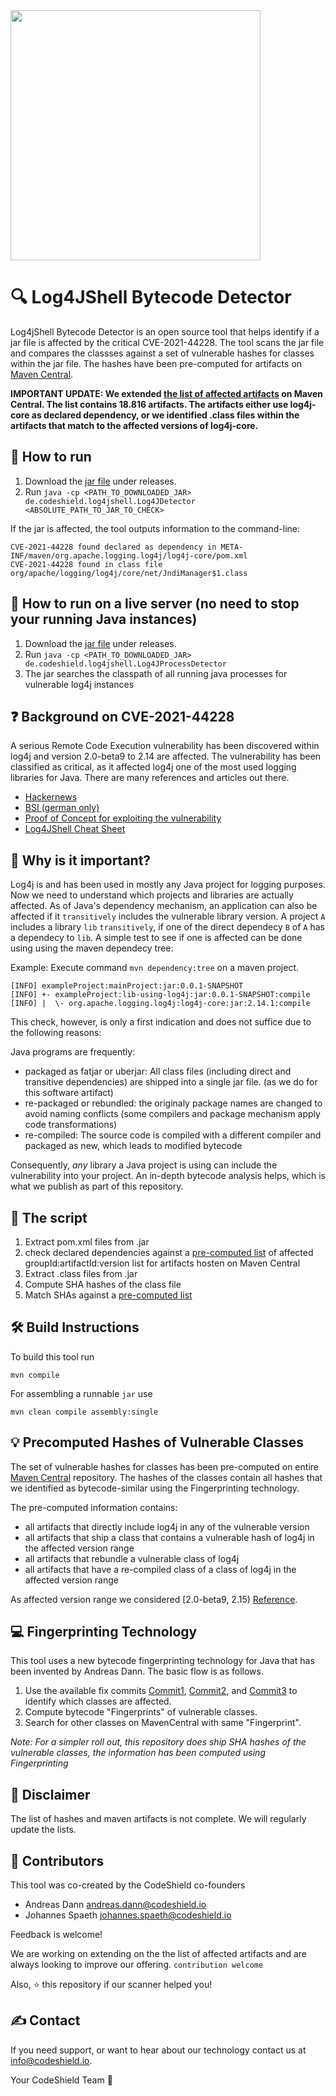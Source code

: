 <img src="logo.png" width="400">

# 🔍 Log4JShell Bytecode Detector

Log4jShell Bytecode Detector is an open source tool that helps identify if a jar file is affected by the critical CVE-2021-44228. The tool scans the jar file and compares the classses against a set of vulnerable hashes for classes within the jar file. The hashes have been pre-computed for artifacts on [Maven Central](https://mvnrepository.com/repos/central).

**IMPORTANT UPDATE: We extended [the list of affected artifacts](src/main/resources/VulnerableGavs.csv) on Maven Central. The list contains 18.816 artifacts. The artifacts either use log4j-core as declared dependency, or we identified .class files within the artifacts that match to the affected versions of log4j-core.**

## 📝 How to run

1. Download the [jar file](https://github.com/CodeShield-Security/Log4JShell-Bytecode-Detector/releases/download/v0.4/Log4JDetector-0.4-jar-with-dependencies.jar) under releases. 
2. Run `java -cp <PATH_TO_DOWNLOADED_JAR> de.codeshield.log4jshell.Log4JDetector <ABSOLUTE_PATH_TO_JAR_TO_CHECK>`


If the jar is affected, the tool outputs information to the command-line:

```
CVE-2021-44228 found declared as dependency in META-INF/maven/org.apache.logging.log4j/log4j-core/pom.xml
CVE-2021-44228 found in class file org/apache/logging/log4j/core/net/JndiManager$1.class
```

## 📝 How to run on a live server (no need to stop your running Java instances)

1. Download the [jar file](https://github.com/CodeShield-Security/Log4JShell-Bytecode-Detector/releases/download/v0.5/Log4JDetector-0.5-jar-with-dependencies.jar) under releases.
2. Run `java -cp <PATH_TO_DOWNLOADED_JAR> de.codeshield.log4jshell.Log4JProcessDetector`
3. The jar searches the classpath of all running java processes for vulnerable log4j instances


## ❓ Background on CVE-2021-44228

A serious Remote Code Execution vulnerability has been discovered within log4j and version 2.0-beta9 to 2.14 are affected. The vulnerability has been classified as critical, as it affected log4j one of the most used logging libraries for Java. There are many references and articles out there.

* [Hackernews](https://thehackernews.com/2021/12/extremely-critical-log4j-vulnerability.html)
* [BSI (german only)](https://www.bsi.bund.de/SharedDocs/Cybersicherheitswarnungen/DE/2021/2021-549032-10F2.pdf?__blob=publicationFile&v=6)
* [Proof of Concept for exploiting the vulnerability](https://github.com/0x0021h/apache-log4j-rce)
* [Log4JShell Cheat Sheet](https://www.techsolvency.com/story-so-far/cve-2021-44228-log4j-log4shell/)

##  👀 Why is it important?

Log4j is and has been used in mostly any Java project for logging purposes. Now we need to understand which projects and libraries are actually affected. As of Java's dependency mechanism, an application can also be affected if it `transitively` includes the vulnerable library version. A project `A` includes a library `lib` `transitively`, if one of the direct dependecy `B` of `A` has a dependecy to `lib`. A simple test to see if one is affected can be done using using the maven dependecy tree:

Example: Execute command `mvn dependency:tree` on a maven project. 

```
[INFO] exampleProject:mainProject:jar:0.0.1-SNAPSHOT
[INFO] +- exampleProject:lib-using-log4j:jar:0.0.1-SNAPSHOT:compile
[INFO] |  \- org.apache.logging.log4j:log4j-core:jar:2.14.1:compile
```

This check, however, is only a first indication and does not suffice due to the following reasons: 

Java programs are frequently:
* packaged as fatjar or uberjar: All class files (including direct and transitive dependencies) are shipped into a single jar file. (as we do for this software artifact) 
* re-packaged or rebundled: the originaly package names are changed to avoid naming conflicts (some compilers and package mechanism apply code transformations)
* re-compiled: The source code is compiled with a different compiler and packaged as new, which leads to modified bytecode

Consequently, _*any*_ library a Java project is using can include the vulnerability into your project. An in-depth bytecode analysis helps, which is what we publish as part of this repository. 

## 📕 The script
1. Extract pom.xml files from .jar 
2. check declared dependencies against a [pre-computed list](src/main/resources/VulnerableGavs.csv) of affected groupId:artifactId:version list for artifacts hosten on Maven Central
3. Extract .class files from .jar
4. Compute SHA hashes of the class file
5. Match SHAs against a [pre-computed list](src/main/resources/VulnerableClassSHAs.csv)

## 🛠 Build Instructions

To build this tool run 

`mvn compile`

For assembling a runnable `jar` use

`mvn clean compile assembly:single`

## 💡 Precomputed Hashes of Vulnerable Classes

The set of vulnerable hashes for classes has been pre-computed on entire [Maven Central](https://mvnrepository.com/repos/central) repository. The hashes of the classes contain all hashes that we identified as bytecode-similar using the Fingerprinting technology.

The pre-computed information contains:

* all artifacts that directly include log4j in any of the vulnerable version
* all artifacts that ship a class that contains a vulnerable hash of log4j in the affected version range
* all artifacts that rebundle a vulnerable class of log4j 
* all artifacts that have a re-compiled class of a class of log4j in the affected version range

As affected version range we considered [2.0-beta9, 2.15) [Reference](https://logging.apache.org/log4j/2.x/security.html).

## 💻 Fingerprinting Technology
This tool uses a new bytecode fingerprinting technology for Java that has been invented by Andreas Dann. The basic flow is as follows. 
1. Use the available fix commits [Commit1](https://gitbox.apache.org/repos/asf?p=logging-log4j2.git;h=7fe72d6), [Commit2](https://gitbox.apache.org/repos/asf?p=logging-log4j2.git;h=d82b47c), and [Commit3](https://gitbox.apache.org/repos/asf?p=logging-log4j2.git;h=c77b3cb) to identify which classes are affected.
2. Compute bytecode "Fingerprints" of vulnerable classes.
3. Search for other classes on MavenCentral with same "Fingerprint".

*Note: For a simpler roll out, this repository does ship SHA hashes of the vulnerable classes, the information has been computed using Fingerprinting*

## 📌 Disclaimer

The list of hashes and maven artifacts is not complete. We will regularly update the lists.

## 📯 Contributors

This tool was co-created by the CodeShield co-founders

* Andreas Dann <andreas.dann@codeshield.io>
* Johannes Spaeth  <johannes.spaeth@codeshield.io> 

Feedback is welcome!

We are working on extending on the the list of affected artifacts and are always looking to improve our offering. `contribution welcome`

Also, ⭐️ this repository if our scanner helped you!

## ✍️ Contact

If you need support, or want to hear about our technology contact us at info@codeshield.io.

Your CodeShield Team 💚

